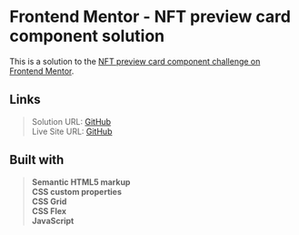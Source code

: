 # Frontend Mentor - NFT preview card component solution

This is a solution to the [NFT preview card component challenge on Frontend Mentor](https://www.frontendmentor.io/challenges/nft-preview-card-component-SbdUL_w0U).

## Links

> Solution URL: [GitHub](https://github.com/HioFabien/qr-code-card-design)  
> Live Site URL: [GitHub](https://hiofabien.github.io/qr-code-card-design)

## Built with

> **Semantic HTML5 markup  
> CSS custom properties  
> CSS Grid  
> CSS Flex  
> JavaScript**